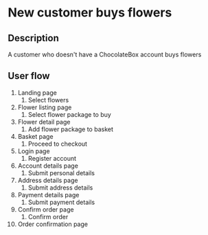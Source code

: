 # New customer buys flowers

## Description
A customer who doesn't have a ChocolateBox account buys flowers

## User flow
1. Landing page
   1. Select flowers
2. Flower listing page
   1. Select flower package to buy
3. Flower detail page
   1. Add flower package to basket
4. Basket page
   1. Proceed to checkout
5. Login page
    1. Register account
6. Account details page
   1. Submit personal details
7. Address details page
   1. Submit address details
8. Payment details page
   1. Submit payment details
9. Confirm order page
   1. Confirm order
10. Order confirmation page